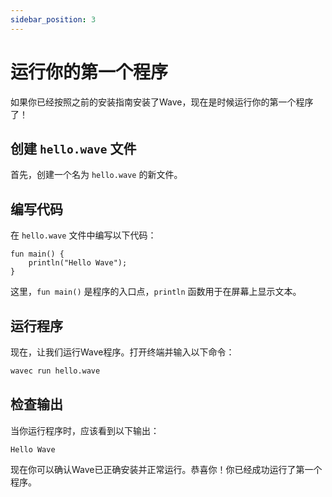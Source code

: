 ```yaml
---
sidebar_position: 3
---
```


# 运行你的第一个程序
如果你已经按照之前的安装指南安装了Wave，现在是时候运行你的第一个程序了！

## 创建 `hello.wave` 文件
首先，创建一个名为 `hello.wave` 的新文件。

## 编写代码
在 `hello.wave` 文件中编写以下代码：

```wave
fun main() {
    println("Hello Wave");
}
```

这里，`fun main()` 是程序的入口点，`println` 函数用于在屏幕上显示文本。

## 运行程序
现在，让我们运行Wave程序。打开终端并输入以下命令：

```bash
wavec run hello.wave
```

## 检查输出
当你运行程序时，应该看到以下输出：

```
Hello Wave
```

现在你可以确认Wave已正确安装并正常运行。恭喜你！你已经成功运行了第一个程序。
